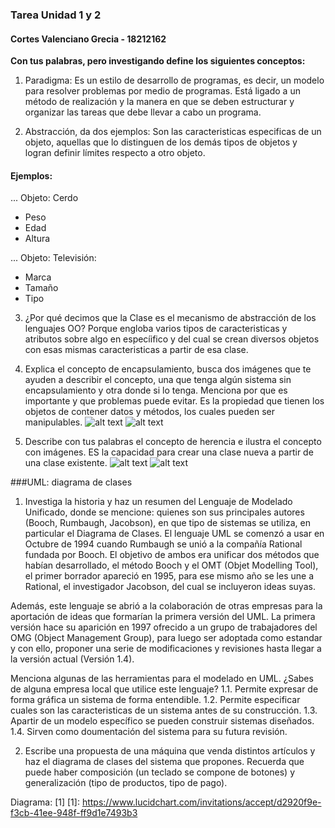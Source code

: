 ### Tarea Unidad 1 y 2
#### Cortes Valenciano Grecia - 18212162

**Con tus palabras, pero investigando define los siguientes conceptos:**

1. Paradigma:
Es un estilo de desarrollo de programas, es decir, un modelo para resolver problemas por medio de programas. Está ligado a un método de realización y la manera en que se deben estructurar y organizar las tareas que debe llevar a cabo un programa.

2. Abstracción, da dos ejemplos:
Son las caracteristicas especificas de un objeto, aquellas que lo distinguen de los demás tipos de objetos y logran definir límites respecto a otro objeto.

#### Ejemplos:
... Objeto: Cerdo
- Peso
- Edad
- Altura

... Objeto: Televisión:
- Marca
- Tamaño
- Tipo

3. ¿Por qué decimos que la Clase es el mecanismo de abstracción de los lenguajes OO?
Porque engloba varios tipos de caracteristicas y atributos sobre algo en especíifico y del cual se crean diversos objetos con esas mismas caracteristicas a partir de esa clase.

4. Explica el concepto de encapsulamiento, busca dos imágenes que te ayuden a describir el concepto, una que tenga algún sistema sin encapsulamiento y otra donde si lo tenga. Menciona por que es importante y que problemas puede evitar. 
Es la propiedad que tienen los objetos de contener datos y métodos, los cuales pueden ser manipulables.
![alt text](https://gbenussi.files.wordpress.com/2012/05/dibujo2.png)
![alt text](http://2.bp.blogspot.com/-h9Eb60hvfIU/UFbtHKHjCgI/AAAAAAAAAPs/yhPNwfax_30/s1600/Encapsulamiento2.jpg)

5. Describe con tus palabras el concepto de herencia e ilustra el concepto con imágenes.
ES la capacidad para crear una clase nueva a partir de una clase existente.
![alt text](https://3.bp.blogspot.com/-yRkQa_M1jB0/WLsgovvrhiI/AAAAAAAABfo/aAzD7YkDQ34zqIY73vdGFybEB8Bec8xrwCK4B/s1600/herencia.PNG)
![alt text](https://img-17.ccm2.net/OWEE9Lg8mDuWSbZcV_UZp7O2VhY=/44a281294dae41a69ebf2ad59d3583e1/ccm-encyclopedia/poo-images-animaux.gif)

###UML: diagrama de clases

1. Investiga la historia y haz un resumen del Lenguaje de Modelado Unificado, donde se mencione: quienes son sus principales autores (Booch, Rumbaugh, Jacobson), en que tipo de sistemas se utiliza, en particular el Diagrama de Clases.
El lenguaje UML se comenzó a usar en Octubre de 1994 cuando Rumbaugh se unió a la compañía Rational fundada por Booch. El objetivo de ambos era unificar dos métodos que habían desarrollado, el método Booch y el OMT (Objet Modelling Tool), el primer borrador apareció en 1995, para ese mismo año se les une a Rational, el investigador Jacobson, del cual se incluyeron ideas suyas.

Además, este lenguaje se abrió a la colaboración de otras empresas para la aportación de ideas que formarían la primera versión del UML. La primera versión hace su aparición en 1997 ofrecido a un grupo de trabajadores del OMG (Object Management Group), para luego ser adoptada como estandar y con ello, proponer una serie de modificaciones y revisiones hasta llegar a la versión actual (Versión 1.4).

 Menciona algunas de las herramientas para el modelado en UML. ¿Sabes de alguna empresa local que utilice este lenguaje?
  1.1. Permite expresar de forma gráfica un sistema de forma entendible.
  1.2. Permite especificar cuales son las caracteristicas de un sistema antes de su construcción.
  1.3. Apartir de un modelo específico se pueden construir sistemas diseñados.
  1.4. Sirven como doumentación del sistema para su futura revisión.

2. Escribe una propuesta de una máquina que venda distintos artículos y haz el diagrama de clases del sistema que propones. 
Recuerda que puede haber composición (un teclado se compone de botones) y generalización (tipo de productos, tipo de pago).

Diagrama: [1]
[1]: https://www.lucidchart.com/invitations/accept/d2920f9e-f3cb-41ee-948f-ff9d1e7493b3
